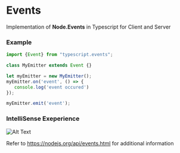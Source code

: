 # Events
Implementation of **Node.Events** in Typescript for Client and Server

### Example
```typescript
import {Event} from "typescript.events";

class MyEmitter extends Event {}

let myEmitter = new MyEmitter();
myEmitter.on('event', () => {
   console.log('event occured') 
});

myEmitter.emit('event');
```
### IntelliSense Exeperience

![Alt Text](https://github.com/FlippieCoetser/Events/intelliSense.gif)

Refer to https://nodejs.org/api/events.html for additional information